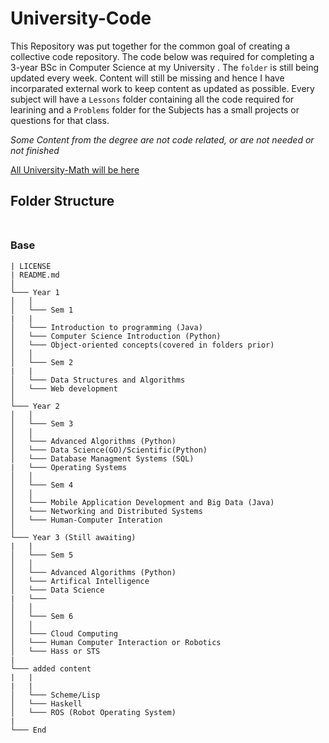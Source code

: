 # University-Code

This Repository was put together for the common goal of creating a collective code repository. The code below was required for completing a 3-year 
BSc in Computer Science at my University . The `folder` is still being updated every week. Content will still be missing and hence I have incorparated external work to keep content as updated as possible. Every subject will have a `Lessons` folder containing all the code required for learining and a `Problems` folder for the Subjects has a small projects or questions for that class.

_Some Content from the degree are not code related, or are not needed or not finished_ 

[All University-Math will be here](https://github.com/DylanPrinsloo/University-Math.git)

## **Folder Structure** <br><br>


### Base

```
| LICENSE
| README.md
│
└─── Year 1
│   │
│   └─── Sem 1
|   |
│   └─── Introduction to programming (Java)
│   └─── Computer Science Introduction (Python)
│   └─── Object-oriented concepts(covered in folders prior)
│   │
│   └─── Sem 2
|   |
│   └─── Data Structures and Algorithms
│   └─── Web development
│
└─── Year 2
│   │
│   └─── Sem 3
│   │
│   └─── Advanced Algorithms (Python)
│   └─── Data Science(GO)/Scientific(Python)
│   └─── Database Managment Systems (SQL)
|   └─── Operating Systems
│   │
│   └─── Sem 4
│   │
│   └─── Mobile Application Development and Big Data (Java)
│   └─── Networking and Distributed Systems
│   └─── Human-Computer Interation
│
└─── Year 3 (Still awaiting)
|   |
│   └─── Sem 5
│   │
│   └─── Advanced Algorithms (Python)
│   └─── Artifical Intelligence
│   └─── Data Science
|   └─── 
│   │
│   └─── Sem 6
│   │
│   └─── Cloud Computing
│   └─── Human Computer Interaction or Robotics
│   └─── Hass or STS
|   
└─── added content
|   |
|   |
│   └─── Scheme/Lisp
│   └─── Haskell
│   └─── ROS (Robot Operating System)
|
└─── End
```





